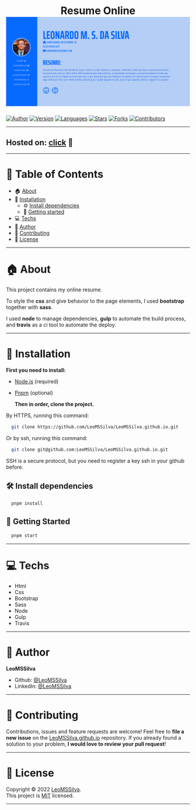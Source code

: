 <h1 align="center">Resume Online
	<br/>
	<img src="./resumeOnline.png">
	<br/>
</h1>

[![Author](https://img.shields.io/badge/author-LeoMSSilva-blue?style=flat-square)](https://github.com/LeoMSSilva)
[![Version](https://img.shields.io/badge/version-1.0.0-blue.svg?cacheSeconds=2592000)](https://github.com/LeoMSSilva)
[![Languages](https://img.shields.io/github/languages/count/LeoMSSilva/LeoMSSilva.github.io?color=blue&style=flat-square)](#)
[![Stars](https://img.shields.io/github/stars/LeoMSSilva/LeoMSSilva.github.io?color=blue&style=flat-square)](https://github.com/LeoMSSilva/LeoMSSilva.github.io.js/stargazers)
[![Forks](https://img.shields.io/github/forks/LeoMSSilva/LeoMSSilva.github.io?color=blue&style=flat-square)](https://github.com/LeoMSSilva/LeoMSSilva.github.io.js/network/members)
[![Contributors](https://img.shields.io/github/contributors/LeoMSSilva/LeoMSSilva.github.io?color=blue&style=flat-square)](https://github.com/LeoMSSilva/LeoMSSilva.github.io.js/graphs/contributors)

---

## Hosted on: [click](https://leomssilva.github.io) :eyes:

---

# :pushpin: Table of Contents

- :house: [About](#house-about)
- :dart: [Installation](#dart-installation)
  - :gear: [Install dependencies](#hammer_and_wrench-install-dependencies)
  - :rocket: [Getting started](#rocket-getting-started)
- :computer: [Techs](#computer-techs)
- :bust_in_silhouette: [Author](#bust_in_silhouette-author)
- :handshake: [Contributing](#handshake-contributing)
- :scroll: [License](#scroll-license)

---

# :house: About

This project contains my online resume.

To style the **css** and give behavior to the page elements, I used **bootstrap** together with **sass**.

I used **node** to manage dependencies, **gulp** to automate the build process, and **travis** as a ci tool to automate the deploy.

---

# :dart: Installation

**First you need to install:**

- [Node.js](https://pt-br.nodejs.org) (required)
- [Pnpm](https://pnpm.io/pt/) (optional)

  **Then in order, clone the project.**

By HTTPS, running this command:

```bash
  git clone https://github.com/LeoMSSilva/LeoMSSilva.github.io.git
```

Or by ssh, running this command:

```bash
  git clone git@github.com:LeoMSSilva/LeoMSSilva.github.io.git
```

SSH is a secure protocol, but you need to register a key ssh in your github before.

## :hammer_and_wrench: Install dependencies

```bash
  pnpm install
```

## :rocket: Getting Started

```bash
  pnpm start
```

---

# :computer: Techs

- Html
- Css
- Bootstrap
- Sass
- Node
- Gulp
- Travis

---

# :bust_in_silhouette: Author

**LeoMSSilva**

- Github: [@LeoMSSilva](https://github.com/LeoMSSilva)
- LinkedIn: [@LeoMSSilva](https://linkedin.com/in/LeoMSSilva)

---

# :handshake: Contributing

Contributions, issues and feature requests are welcome! Feel free to **file a new issue** on the [LeoMSSilva.github.io](https://github.com/LeoMSSilva/LeoMSSilva.github.io/issues) repository. If you already found a solution to your problem, **I would love to review your pull request**!

---

# :scroll: License

Copyright :copyright: 2022 [LeoMSSilva](https://github.com/LeoMSSilva).
<br/>
This project is [MIT](https://github.com/LeoMSSilva/LeoMSSilva.github.io/blob/main/LICENSE) licensed.

---
